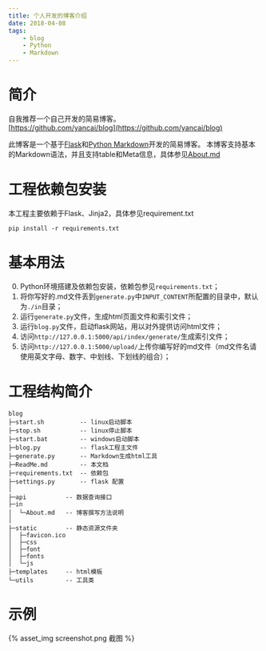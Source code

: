 ```yaml
---
title: 个人开发的博客介绍
date: 2018-04-08
tags:
    - blog
    - Python
    - Markdown
---
```


# 简介

自我推荐一个自己开发的简易博客。  
[https://github.com/yancai/blog](https://github.com/yancai/blog)


此博客是一个基于[Flask](http://flask.pocoo.org/)和[Python Markdown](https://pythonhosted.org/Markdown/)开发的简易博客。
本博客支持基本的Markdown语法，并且支持table和Meta信息，具体参见[About.md](in/About.md)

<!-- more -->

# 工程依赖包安装

本工程主要依赖于Flask、Jinja2，具体参见requirement.txt

    pip install -r requirements.txt


# 基本用法

 0. Python环境搭建及依赖包安装，依赖包参见`requirements.txt`；
 1. 将你写好的.md文件丢到`generate.py`中`INPUT_CONTENT`所配置的目录中，默认为`./in`目录；
 2. 运行`generate.py`文件，生成html页面文件和索引文件；
 3. 运行`blog.py`文件，启动flask网站，用以对外提供访问html文件；
 4. 访问`http://127.0.0.1:5000/api/index/generate/`生成索引文件；
 5. 访问`http://127.0.0.1:5000/upload/`上传你编写好的md文件（md文件名请使用英文字母、数字、中划线、下划线的组合）；

# 工程结构简介

    blog
    ├─start.sh          -- linux启动脚本
    ├─stop.sh           -- linux停止脚本
    ├─start.bat         -- windows启动脚本
    ├─blog.py           -- flask工程主文件
    ├─generate.py       -- Markdown生成html工具
    ├─ReadMe.md         -- 本文档
    ├─requirements.txt  -- 依赖包
    ├─settings.py       -- flask 配置
    │
    ├─api           -- 数据查询接口
    ├─in
    │  └─About.md   -- 博客撰写方法说明
    │
    ├─static        -- 静态资源文件夹
    │  ├─favicon.ico
    │  ├─css
    │  ├─font
    │  ├─fonts
    │  └─js
    ├─templates     -- html模板
    └─utils         -- 工具类
    

# 示例

{% asset_img screenshot.png 截图 %}
